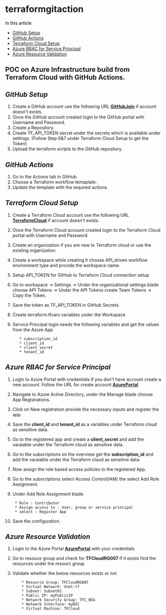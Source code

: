 # terraformgitaction 

<span style="color:black;">In this article</span>
- [GitHub Setup](#GitHub-Setup)
- [GitHub Actions](#GitHub-Actions)
- [Terraform Cloud Setup](#Terraform-Cloud-Setup)
- [Azure RBAC for Service Principal](#Azure-RBAC-for-Service-Principal)
- [Azure Resource Validation](#Azure-Resource-Validation)

## POC on Azure Infrastructure build from Terraform Cloud with GitHub Actions.

## _**GitHub Setup**_

1. Create a GitHub account use the following URL **[GitHubJoin](https://github.com/join)** if account doesn't exists.
2. Once the GitHub account created login to the GitHub portal with Username and Password.
3. Create a Repository.
4. Create TF_API_TOKEN secret under the secrets which is available under settings. (Follow Step 6&7 under Terraform Cloud Setup to get the Token)
5. Upload the terraform scripts to the GitHub repository.

## _**GitHub Actions**_

1. Go to the Actions tab in GitHub.
2. Choose a Terraform workflow temaplate.
3. Update the template with the required actions.

## _**Terraform Cloud Setup**_

1. Create a Terraform Cloud account use the following URL **[TerraformCloud](https://www.terraform.io/cloud)** if account doesn't exists.
2. Once the Terraform Cloud account created login to the Terraform Cloud portal with Username and Password.
3. Create an organization if you are new to Terraform cloud or use the existing organization.
4. Create a workspace while creating it choose API_driven workflow environment type and provide the workspace name.
5. Setup API_TOKEN for GitHub to Terraform Cloud connection setup
6. Go to workspace -> Settings -> Under the organizational settings blade choose API Tokens -> Under the API Tokens create Team Tokens -> Copy the Token.
7. Save the token as TF_API_TOKEN in GitHub Secrets.
8. Create terraform.tfvars variables under the Workspace
9. Service Principal login needs the following variables and get the values from the Azure App

          * subscription_id
          * client_id
          * client_secret
          * tenant_id
          
## _**Azure RBAC for Service Principal**_

1. Login to Azure Portal with credentials if you don't have account create a new account. Follow the URL for create account **[AzurePortal](https://portal.azure.com)**
2. Navigate to Azure Active Directory, under the Manage blade choose App Registrations.
3. Click on New registration provide the necessary inputs and register the app.
4. Save the **client_id** and **tenant_id** as a variables under Terraform cloud as sensitive data.
5. Go to the registered app and create a **client_secret** and add the varaiable under the Terraform cloud as sensitive data.
6. Go to the subscriptions on the overview get the **subscription_id** and add the varaiable under the Terraform cloud as sensitive data. 
7. Now assign the role based access policies to the registered App.
8. Go to the subscriptions select Access Control(IAM) the select Add Role Assignment.
9. Under Add Role Assignment blade

        * Role : Contributor
        * Assign access to : User, group or service principal
        * select : Register App

10. Save the configuration.

## _**Azure Resource Validation**_

1. Login to the Azure Portal **[AzurePortal](https://portal.azure.com)** with your credentials
2. Go to resouce group and check for **TFCloudRG007** if it exists find the resources under the resourc group 
3. Validate whether the below resources exists or not

           * Resource Group: TFCloudRG007
           * Virtual Network: Vnet-tf
           * Subnet: Subnet01
           * Public IP: myPublicIP
           * Network Security Group: TFC_NSG
           * Network Interface: myNIC
           * Virtual Machine: TFCloud
           
